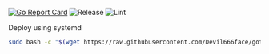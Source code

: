[![Go Report Card](https://goreportcard.com/badge/github.com/Devil666face/gotubebot)](https://goreportcard.com/report/github.com/Devil666face/gotubebot)
![Release](https://github.com/Devil666face/gotubebot/actions/workflows/build.yml/badge.svg)
![Lint](https://github.com/Devil666face/gotubebot/actions/workflows/lint.yml/badge.svg)

Deploy using systemd
```bash
sudo bash -c "$(wget https://raw.githubusercontent.com/Devil666face/gotubebot/main/deploy.sh -O -)"
```
